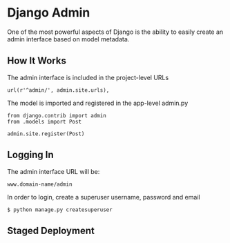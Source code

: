 # Django Admin

One of the most powerful aspects of Django is the ability to easily create an admin interface based on model metadata.

## How It Works

The admin interface is included in the project-level URLs

    url(r'^admin/', admin.site.urls),

The model is imported and registered in the app-level admin.py

    from django.contrib import admin
    from .models import Post

    admin.site.register(Post)

## Logging In

The admin interface URL will be:

    www.domain-name/admin

In order to login, create a superuser username, password and email

    $ python manage.py createsuperuser

## Staged Deployment
